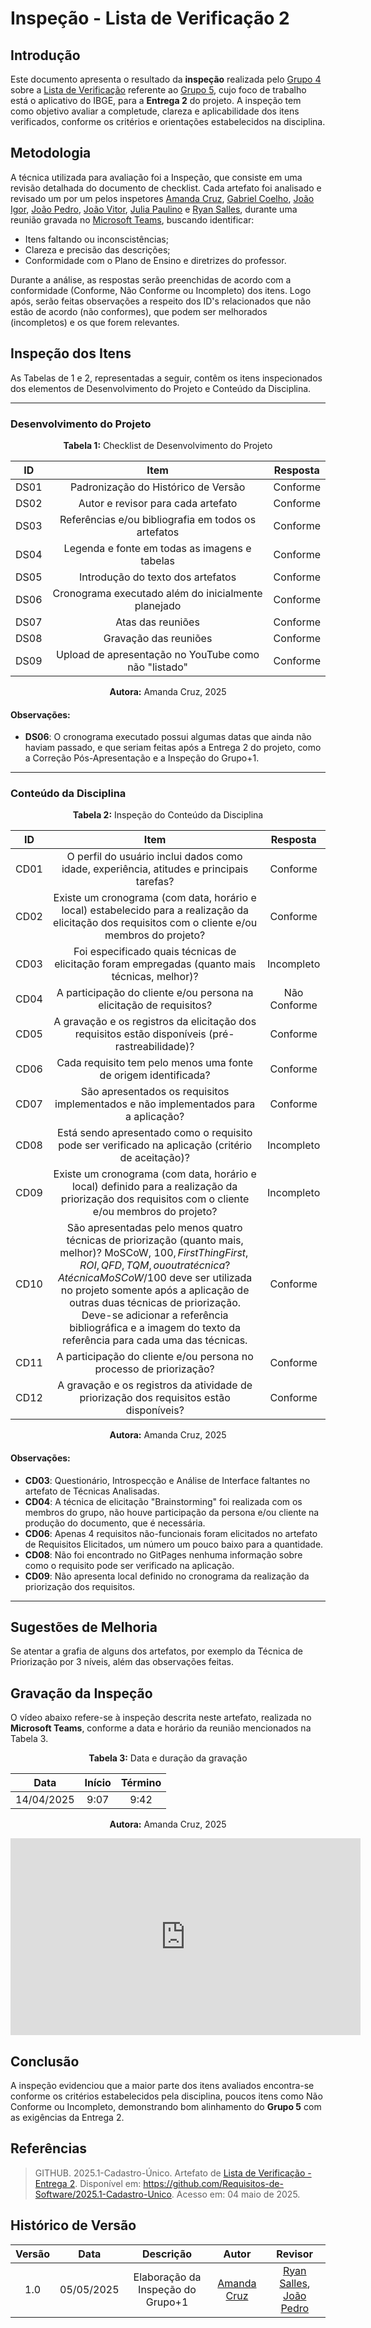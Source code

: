 # Inspeção - Lista de Verificação 2

## Introdução

Este documento apresenta o resultado da **inspeção** realizada pelo [Grupo 4](https://github.com/Requisitos-de-Software/2025.1-Cadastro-Unico) sobre a [Lista de Verificação](../../verificacao/checklist_2.md) referente ao [Grupo 5](https://github.com/Requisitos-de-Software/2025.1-IBGE), cujo foco de trabalho está o aplicativo do IBGE, para a **Entrega 2** do projeto. A inspeção tem como objetivo avaliar a completude, clareza e aplicabilidade dos itens verificados, conforme os critérios e orientações estabelecidos na disciplina.

## Metodologia

A técnica utilizada para avaliação foi a Inspeção, que consiste em uma revisão detalhada do documento de checklist. Cada artefato foi analisado e revisado um por um pelos inspetores [Amanda Cruz](https://github.com/mandicrz), [Gabriel Coelho](https://github.com/Gabrielfcoelho), [João Igor](https://github.com/JoaoPC10), [João Pedro](https://github.com/johnaopedro), [João Vitor](https://github.com/jvopBR), [Julia Paulino](https://github.com/JuliaGabP) e [Ryan Salles](https://github.com/RA-Salles), durante uma reunião gravada no [Microsoft Teams](https://teams.microsoft.com/v2/), buscando identificar:

- Itens faltando ou inconscistências;
- Clareza e precisão das descrições;
- Conformidade com o Plano de Ensino e diretrizes do professor.

Durante a análise, as respostas serão preenchidas de acordo com a conformidade (Conforme, Não Conforme ou Incompleto) dos itens. Logo após, serão feitas observações a respeito dos ID's relacionados que não estão de acordo (não conformes), que podem ser melhorados (incompletos) e os que forem relevantes.

## Inspeção dos Itens

As Tabelas de 1 e 2, representadas a seguir, contêm os itens inspecionados dos elementos de Desenvolvimento do Projeto e Conteúdo da Disciplina.

---

### Desenvolvimento do Projeto

<p align="center"><strong>Tabela 1:</strong> Checklist de Desenvolvimento do Projeto</p>

| **ID** |                       **Item**                       | **Resposta** |
| :----: | :--------------------------------------------------: | :----------: |
|  DS01  |         Padronização do Histórico de Versão          |   Conforme   |
|  DS02  |          Autor e revisor para cada artefato          |   Conforme   |
|  DS03  | Referências e/ou bibliografia em todos os artefatos  |   Conforme   |
|  DS04  |    Legenda e fonte em todas as imagens e tabelas     |   Conforme |
|  DS05  |          Introdução do texto dos artefatos           |   Conforme   |
|  DS06  | Cronograma executado além do inicialmente planejado  |   Conforme   |
|  DS07  |                  Atas das reuniões                   |   Conforme   |
|  DS08  |                Gravação das reuniões                 |   Conforme   |
|  DS09  | Upload de apresentação no YouTube como não "listado" |   Conforme   |

<p align="center"><strong>Autora:</strong> Amanda Cruz, 2025</p>

#### Observações:

- **DS06**: O cronograma executado possui algumas datas que ainda não haviam passado, e que seriam feitas após a Entrega 2 do projeto, como a Correção Pós-Apresentação e a Inspeção do Grupo+1.

---

### Conteúdo da Disciplina

<p align="center"><strong>Tabela 2:</strong> Inspeção do Conteúdo da Disciplina</p>

| **ID** |                              **Item**                              | **Resposta** |
| :----: | :----------------------------------------------------------------: | :----------: |
|  CD01  | O perfil do usuário inclui dados como idade, experiência, atitudes e principais tarefas?  |   Conforme   |
|  CD02  | Existe um cronograma (com data, horário e local) estabelecido para a realização da elicitação dos requisitos com o cliente e/ou membros do projeto?                            |   Conforme   |
|  CD03  | Foi especificado quais técnicas de elicitação foram empregadas (quanto mais técnicas, melhor)?                             |   Incompleto   |
|  CD04  | A participação do cliente e/ou persona na elicitação de requisitos?                    |   Não Conforme   |
|  CD05  | A gravação e os registros da elicitação dos requisitos estão disponíveis (pré-rastreabilidade)?                  |   Conforme   |
|  CD06  | Cada requisito tem pelo menos uma fonte de origem identificada?                      |   Conforme   |
|  CD07  | São apresentados os requisitos implementados e não implementados para a aplicação?        |   Conforme   |
|  CD08  | Está sendo apresentado como o requisito pode ser verificado na aplicação (critério de aceitação)?                        |  Incompleto  |
|  CD09  | Existe um cronograma (com data, horário e local) definido para a realização da priorização dos requisitos com o cliente e/ou membros do projeto? | Incompleto |
|  CD10  | São apresentadas pelo menos quatro técnicas de priorização (quanto mais, melhor)? MoSCoW, 100$, First Thing First, ROI, QFD, TQM, ou outra técnica? A técnica MoSCoW/100$ deve ser utilizada no projeto somente após a aplicação de outras duas técnicas de priorização. Deve-se adicionar a referência bibliográfica e a imagem do texto da referência para cada uma das técnicas.              | Conforme |
|  CD11  | A participação do cliente e/ou persona no processo de priorização?                   |   Conforme   |
|  CD12  | A gravação e os registros da atividade de priorização dos requisitos estão disponíveis?                  |   Conforme   |


<p align="center"><strong>Autora:</strong> Amanda Cruz, 2025</p>

#### Observações:

- **CD03**: Questionário, Introspecção e Análise de Interface faltantes no artefato de Técnicas Analisadas. 
- **CD04**: A técnica de elicitação "Brainstorming" foi realizada com os membros do grupo, não houve participação da persona e/ou cliente na produção do documento, que é necessária.
- **CD06**: Apenas 4 requisitos não-funcionais foram elicitados no artefato de Requisitos Elicitados, um número um pouco baixo para a quantidade.
- **CD08**: Não foi encontrado no GitPages nenhuma informação sobre como o requisito pode ser verificado na aplicação.
- **CD09**: Não apresenta local definido no cronograma da realização da priorização dos requisitos.

---

## Sugestões de Melhoria

Se atentar a grafia de alguns dos artefatos, por exemplo da Técnica de Priorização por 3 níveis, além das observações feitas.

## Gravação da Inspeção

O vídeo abaixo refere-se à inspeção descrita neste artefato, realizada no **Microsoft Teams**, conforme a data e horário da reunião mencionados na Tabela 3.

<p align="center"><strong>Tabela 3:</strong> Data e duração da gravação</p>

|    Data    | Início | Término |
| :--------: | :----: | :-----: |
| 14/04/2025 | 9:07   |  9:42   |

<p align="center"><strong>Autora:</strong> Amanda Cruz, 2025</p>

<iframe width="560" height="315" src="https://www.youtube.com/embed/5QEY5X9iC3I?si=-I38LlLXdB67nNkF" title="YouTube video player" frameborder="0" allow="accelerometer; autoplay; clipboard-write; encrypted-media; gyroscope; picture-in-picture; web-share" referrerpolicy="strict-origin-when-cross-origin" allowfullscreen></iframe>

## Conclusão

A inspeção evidenciou que a maior parte dos itens avaliados encontra-se conforme os critérios estabelecidos pela disciplina, poucos itens como Não Conforme ou Incompleto, demonstrando bom alinhamento do **Grupo 5** com as exigências da Entrega 2.

## Referências

> GITHUB. 2025.1-Cadastro-Único. Artefato de [Lista de Verificação - Entrega 2](../../verificacao/checklist_2.md). Disponível em: <https://github.com/Requisitos-de-Software/2025.1-Cadastro-Unico>. Acesso em: 04 maio de 2025. 

## Histórico de Versão

| Versão |    Data    |        Descrição         |                   Autor                    |                   Revisor                   |
| :----: | :--------: | :----------------------: | :----------------------------------------: | :-----------------------------------------: |
|  1.0   | 05/05/2025 | Elaboração da Inspeção do Grupo+1   | [Amanda Cruz](https://github.com/mandicrz) | [Ryan Salles](https://github.com/RA-Salles), [João Pedro](https://github.com/johnaopedro) |
